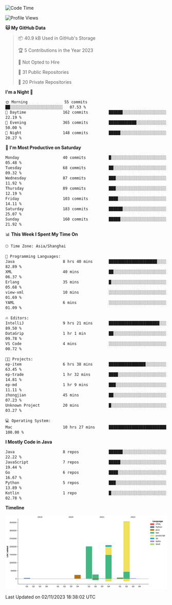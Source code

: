 <!--START_SECTION:waka-->
![Code Time](http://img.shields.io/badge/Code%20Time-2%2C117%20hrs%2034%20mins-blue)

![Profile Views](http://img.shields.io/badge/Profile%20Views-0-blue)

**🐱 My GitHub Data** 

> 📦 40.9 kB Used in GitHub's Storage 
 > 
> 🏆 5 Contributions in the Year 2023
 > 
> 🚫 Not Opted to Hire
 > 
> 📜 31 Public Repositories 
 > 
> 🔑 20 Private Repositories 
 > 
**I'm a Night 🦉** 

```text
🌞 Morning                55 commits          ██░░░░░░░░░░░░░░░░░░░░░░░   07.53 % 
🌆 Daytime                162 commits         ██████░░░░░░░░░░░░░░░░░░░   22.19 % 
🌃 Evening                365 commits         ████████████░░░░░░░░░░░░░   50.00 % 
🌙 Night                  148 commits         █████░░░░░░░░░░░░░░░░░░░░   20.27 % 
```
📅 **I'm Most Productive on Saturday** 

```text
Monday                   40 commits          █░░░░░░░░░░░░░░░░░░░░░░░░   05.48 % 
Tuesday                  68 commits          ██░░░░░░░░░░░░░░░░░░░░░░░   09.32 % 
Wednesday                87 commits          ███░░░░░░░░░░░░░░░░░░░░░░   11.92 % 
Thursday                 89 commits          ███░░░░░░░░░░░░░░░░░░░░░░   12.19 % 
Friday                   103 commits         ████░░░░░░░░░░░░░░░░░░░░░   14.11 % 
Saturday                 183 commits         ██████░░░░░░░░░░░░░░░░░░░   25.07 % 
Sunday                   160 commits         █████░░░░░░░░░░░░░░░░░░░░   21.92 % 
```


📊 **This Week I Spent My Time On** 

```text
🕑︎ Time Zone: Asia/Shanghai

💬 Programming Languages: 
Java                     8 hrs 40 mins       █████████████████████░░░░   82.89 % 
XML                      40 mins             ██░░░░░░░░░░░░░░░░░░░░░░░   06.37 % 
Erlang                   35 mins             █░░░░░░░░░░░░░░░░░░░░░░░░   05.68 % 
view-xml                 10 mins             ░░░░░░░░░░░░░░░░░░░░░░░░░   01.69 % 
YAML                     6 mins              ░░░░░░░░░░░░░░░░░░░░░░░░░   01.09 % 

🔥 Editors: 
IntelliJ                 9 hrs 21 mins       ██████████████████████░░░   89.50 % 
DataGrip                 1 hr 1 min          ██░░░░░░░░░░░░░░░░░░░░░░░   09.78 % 
VS Code                  4 mins              ░░░░░░░░░░░░░░░░░░░░░░░░░   00.72 % 

🐱‍💻 Projects: 
ep-item                  6 hrs 38 mins       ████████████████░░░░░░░░░   63.45 % 
ep-trade                 1 hr 32 mins        ████░░░░░░░░░░░░░░░░░░░░░   14.81 % 
ep-md                    1 hr 9 mins         ███░░░░░░░░░░░░░░░░░░░░░░   11.11 % 
zhongjian                45 mins             ██░░░░░░░░░░░░░░░░░░░░░░░   07.23 % 
Unknown Project          20 mins             █░░░░░░░░░░░░░░░░░░░░░░░░   03.27 % 

💻 Operating System: 
Mac                      10 hrs 27 mins      █████████████████████████   100.00 % 
```

**I Mostly Code in Java** 

```text
Java                     8 repos             ██████░░░░░░░░░░░░░░░░░░░   22.22 % 
JavaScript               7 repos             █████░░░░░░░░░░░░░░░░░░░░   19.44 % 
Go                       6 repos             ████░░░░░░░░░░░░░░░░░░░░░   16.67 % 
Python                   5 repos             ███░░░░░░░░░░░░░░░░░░░░░░   13.89 % 
Kotlin                   1 repo              █░░░░░░░░░░░░░░░░░░░░░░░░   02.78 % 
```



**Timeline**

![Lines of Code chart](https://raw.githubusercontent.com/youtiaoguagua/youtiaoguagua/master/assets/bar_graph.png)


 Last Updated on 02/11/2023 18:38:02 UTC
<!--END_SECTION:waka-->